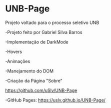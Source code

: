 # UNB-Page
 Projeto voltado para o processo seletivo UNB

-Projeto feito por Gabriel Silva Barros

-Implementação de DarkMode

-Hovers

-Animações

-Manejamento do DOM

-Criação da Página "Sobre"


https://github.com/uSlv/UNB-Page

-GitHub Pages:
https://uslv.github.io/UNB-Page/
